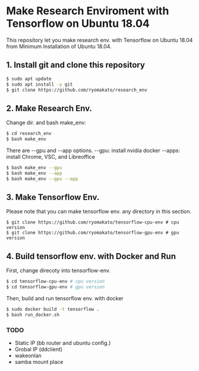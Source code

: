 # Make Research Enviroment with Tensorflow on Ubuntu 18.04
This repository let you make research env. with Tensorflow on Ubuntu 18.04 from Minimum Installation of Ubuntu 18.04.

## 1. Install git and clone this repository
```bash
$ sudo apt update
$ sudo apt install -y git
$ git clone https://github.com/ryomakato/research_env
```
## 2. Make Research Env.
Change dir. and bash make_env:
```bash
$ cd research_env
$ bash make_env
```
There are --gpu and --app options.
--gpu: install nvidia docker
--apps: install Chrome, VSC, and Libreoffice
```bash
$ bash make_env --gpu
$ bash make_env --app
$ bash make_env --gpu --app
```
## 3. Make Tensorflow Env.
Please note that you can make tensorflow env. any directory in this section.
```baswh
$ git clone https://github.com/ryomakato/tensorflow-cpu-env # cpu version
$ git clone https://github.com/ryomakato/tensorflow-gpu-env # gpu version
```
## 4. Build tensorflow env. with Docker and Run
First, change direcoty into tensorflow-env.
```bash
$ cd tensorflow-cpu-env # cpu version
$ cd tensorflow-gpu-env # gpu version
```
Then, build and run tensorflow env. with docker
```bash
$ sudo docker build -t tensorflow .
$ bash run_docker.sh
```
### TODO
- Static IP (bb router and ubuntu config.)
- Grobal IP (ddclient)
- wakeonlan
- samba mount place
